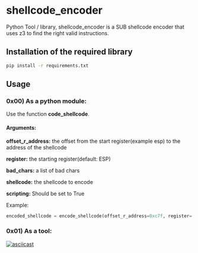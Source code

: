 # shellcode_encoder

Python Tool / library, shellcode_encoder is a SUB shellcode encoder that uses z3 to find the right valid instructions.

## Installation of the required library

```bash
pip install -r requirements.txt
```

## Usage

### 0x00) As a python module:
Use the function **code_shellcode**.

#### Arguments:
**offset_r_address:** the offset from the start register(example esp) to the address of the shellcode

**register:** the starting register(default: ESP)

**bad_chars:** a list of bad chars

**shellcode:** the shellcode to encode

**scripting:** Should be set to True

Example:
```python
encoded_shellcode = encode_shellcode(offset_r_address=0xc7f, register='esp', bad_chars=[], shellcode="\x41\x42\x43\x44", scripting=True)
```


### 0x01) As a tool:

[![asciicast](https://asciinema.org/a/VeWxsxygmD0j1D0XNmfEIxyfv.svg)](https://asciinema.org/a/VeWxsxygmD0j1D0XNmfEIxyfv)
